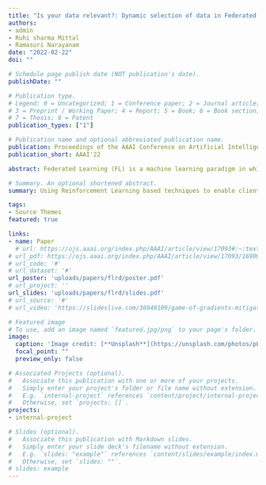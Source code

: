 ```yaml
---
title: "Is your data relevant?: Dynamic selection of data in Federated Learning."
authors:
- admin
- Ruhi sharma Mittal
- Ramasuri Narayanam
date: "2022-02-22"
doi: ""

# Schedule page publish date (NOT publication's date).
publishDate: ""

# Publication type.
# Legend: 0 = Uncategorized; 1 = Conference paper; 2 = Journal article;
# 3 = Preprint / Working Paper; 4 = Report; 5 = Book; 6 = Book section;
# 7 = Thesis; 8 = Patent
publication_types: ["1"]

# Publication name and optional abbreviated publication name.
publication: Proceedings of the AAAI Conference on Artificial Intelligence
publication_short: AAAI'22

abstract: Federated Learning (FL) is a machine learning paradigm in which multiple clients participate to collectively learn a global machine learning model at the central server. It is plausible that not all the data owned by each client is relevant to the server's learning objective. The updates incorporated from irrelevant data could be detrimental to the global model. The task of selecting relevant data is explored in traditional machine learning settings where the assumption is that all the data is available in one place. In FL settings, the data is distributed across multiple clients and the server can't introspect it. This precludes the application of traditional solutions to selecting relevant data here. In this paper, we propose an approach called Federated Learning with Relevant Data (FLRD), that facilitates clients to derive updates using relevant data. Each client learns a model called Relevant Data Selector (RDS) that is private to itself to do the selection. This in turn helps in building an effective global model. We perform experiments with multiple real-world datasets to demonstrate the efficacy of our solution. The results show (a) the capability of FLRD to identify relevant data samples at each client locally and (b) the superiority of the global model learned by FLRD over other baseline algorithms.

# Summary. An optional shortened abstract.
summary: Using Reinforcement Learning based techniques to enable clients in Federated Learning derive updates only from relevant data.

tags:
- Source Themes
featured: true

links:
- name: Paper
  # url: https://ojs.aaai.org/index.php/AAAI/article/view/17093#:~:text=In%20this%20setup%2C%20each%20client's,other%20clients%20or%20the%20server.&text=Using%20this%20game%2C%20we%20compute,relevant%20clients%20with%20high%20probability.
# url_pdf: https://ojs.aaai.org/index.php/AAAI/article/view/17093/16900
# url_code: '#'
# url_dataset: '#'
url_poster: 'uploads/papers/flrd/poster.pdf'
# url_project: ''
url_slides: 'uploads/papers/flrd/slides.pdf'
# url_source: '#'
# url_video: 'https://slideslive.com/38949109/game-of-gradients-mitigating-irrelevant-clients-in-federated-learning'

# Featured image
# To use, add an image named `featured.jpg/png` to your page's folder. 
image:
  caption: 'Image credit: [**Unsplash**](https://unsplash.com/photos/pLCdAaMFLTE)'
  focal_point: ""
  preview_only: false

# Associated Projects (optional).
#   Associate this publication with one or more of your projects.
#   Simply enter your project's folder or file name without extension.
#   E.g. `internal-project` references `content/project/internal-project/index.md`.
#   Otherwise, set `projects: []`.
projects:
- internal-project

# Slides (optional).
#   Associate this publication with Markdown slides.
#   Simply enter your slide deck's filename without extension.
#   E.g. `slides: "example"` references `content/slides/example/index.md`.
#   Otherwise, set `slides: ""`.
# slides: example
---
```

